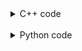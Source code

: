 <details><summary>C++ code</summary>

![](https://github.com/archishmanghos/code-images/blob/master/GFG/Stepping-Numbers.png)

</details>

<br>

<details><summary>Python code</summary>

![](https://github.com/archishmanghos/code-images/blob/master/GFG/Stepping-Numbers-py.png)

</details>